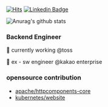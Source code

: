 [![Hits](https://hits.seeyoufarm.com/api/count/incr/badge.svg?url=https%3A%2F%2Fgithub.com%2Fooeunz%2Fhit-counter)](https://hits.seeyoufarm.com)
[![Linkedin Badge](https://img.shields.io/badge/-LinkedIn-blue?style=flat-square&logo=Linkedin&logoColor=white&link=https://www.linkedin.com/in/noah-ooeunz/)](https://www.linkedin.com/in/noah-ooeunz/)

![Anurag's github stats](https://github-readme-stats.vercel.app/api?username=ooeunz&show_icons=true)

### Backend Engineer
🥯 currently working @toss

🥨 ex - sw engineer @kakao enterprise

<div align=center>
</div>

### opensource contribution
- [apache/httpcomponents-core](https://github.com/apache/httpcomponents-core/pull/508)
- [kubernetes/website](https://github.com/kubernetes/website/pull/27347)

